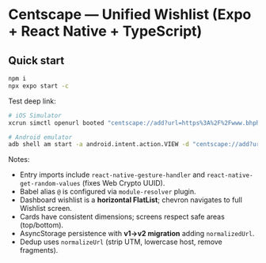 
# Centscape — Unified Wishlist (Expo + React Native + TypeScript)

## Quick start
```bash
npm i
npx expo start -c
```

Test deep link:
```bash
# iOS Simulator
xcrun simctl openurl booted "centscape://add?url=https%3A%2F%2Fwww.bhphotovideo.com%2Fc%2Fproduct%2F1617875-REG%2Fapple_airpods_max_sky_blue.html"

# Android emulator
adb shell am start -a android.intent.action.VIEW -d "centscape://add?url=https%3A%2F%2Fwww.bhphotovideo.com%2Fc%2Fproduct%2F1617875-REG%2Fapple_airpods_max_sky_blue.html"
```

Notes:
- Entry imports include `react-native-gesture-handler` and `react-native-get-random-values` (fixes Web Crypto UUID).
- Babel alias `@` is configured via `module-resolver` plugin.
- Dashboard wishlist is a **horizontal FlatList**; chevron navigates to full Wishlist screen.
- Cards have consistent dimensions; screens respect safe areas (top/bottom).
- AsyncStorage persistence with **v1→v2 migration** adding `normalizedUrl`.
- Dedup uses `normalizeUrl` (strip UTM, lowercase host, remove fragments).
